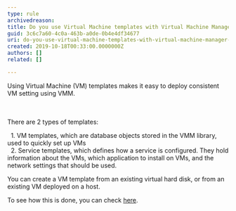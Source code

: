 ```yaml
---
type: rule
archivedreason: 
title: Do you use Virtual Machine templates with Virtual Machine Manager (VMM)?
guid: 3c6c7a60-4c0a-463b-a0de-0b4e4df34677
uri: do-you-use-virtual-machine-templates-with-virtual-machine-manager-vmm
created: 2019-10-18T00:33:00.0000000Z
authors: []
related: []

---
```



Using Virtual Machine (VM) templates makes it easy to deploy consistent VM setting using VMM.<br>
<br><excerpt class='endintro'></excerpt><br>
<p>There are 2 types of templates&#58;</p><p>&#160; 1. VM templates, which are database objects stored in the VMM library, used to quickly set up VMs<br>&#160; 2. Service templates, which defines how a service is configured. They hold information about the VMs, which application to install on VMs, and the network settings that should be used.</p><p>You can create a VM template from an existing virtual hard disk, or from an existing VM deployed on a host.</p><p>To see how this is done, you can check <a href="https&#58;//docs.microsoft.com/en-us/system-center/vmm/library-vm-templates?view=sc-vmm-2019">here</a>.<br></p>


